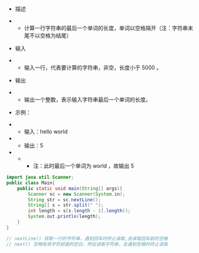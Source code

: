 + 描述
+ + 计算一行字符串的最后一个单词的长度，单词以空格隔开（注：字符串末尾不以空格为结尾）

+ 输入
+ + 输入一行，代表要计算的字符串，非空，长度小于 5000 。

+ 输出
+ + 输出一个整数，表示输入字符串最后一个单词的长度。

+ 示例：
+ + 输入：hello world
+ + 输出：5
+ + + 注：此时最后一个单词为 world ，故输出 5

```java
import java.util.Scanner;
public class Main{
    public static void main(String[] args){
        Scanner sc = new Scanner(System.in);
        String str = sc.nextLine();
        String[] s = str.split(" ");
        int length = s[s.length - 1].length();
        System.out.println(length);
    }
}

// nextLine() 获取一行的字符串，遇到回车时终止读取,会读取回车前的空格
// next() 忽略有效字符前面的空白，然后读取字符串，在遇到空格时终止读取
```
